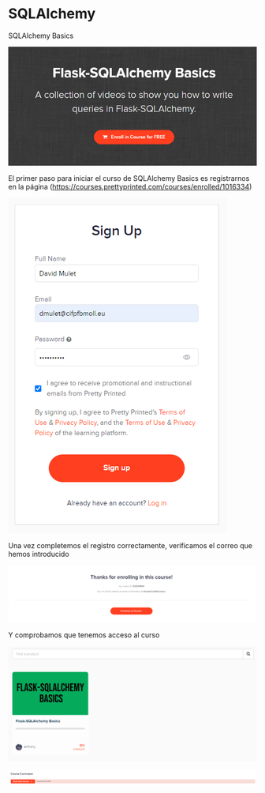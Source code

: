 # SQLAlchemy

SQLAlchemy Basics

![Image text](https://github.com/DavidMuletMelia/SQLAlchemy/blob/main/SQLAlchemy/1.PNG)

El primer paso para iniciar el curso de SQLAlchemy Basics es registrarnos en la página (https://courses.prettyprinted.com/courses/enrolled/1016334)

![Image text](https://github.com/DavidMuletMelia/SQLAlchemy/blob/main/SQLAlchemy/2.PNG)

Una vez completemos el registro correctamente, verificamos el correo que hemos introducido

![Image text](https://github.com/DavidMuletMelia/SQLAlchemy/blob/main/SQLAlchemy/3.PNG)

Y comprobamos que tenemos acceso al curso

![Image text](https://github.com/DavidMuletMelia/SQLAlchemy/blob/main/SQLAlchemy/4.PNG)

![Image text](https://github.com/DavidMuletMelia/SQLAlchemy/blob/main/SQLAlchemy/5.PNG)

